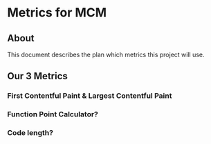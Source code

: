 # Metrics for MCM

## About
This document describes the plan which metrics this project will use. 

## Our 3 Metrics
### First Contentful Paint & Largest Contentful Paint
### Function Point Calculator?
### Code length?
